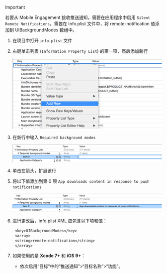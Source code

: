 > [!IMPORTANT]
> 若要从 Mobile Engagement 接收推送通知，需要在应用程序中启用 `Silent Remote Notifications`。需要在 Info.plist 文件中，将 remote-notification 值添加到 UIBackgroundModes 数组中。
> 
> 

1. 在项目中打开 `info.plist` 文件
2. 右键单击列表 (`Information Property List`) 的第一项，然后添加新行
   
    ![](./media/mobile-engagement-ios-silent-push/xcode-plist-add-silent-push1.png)
3. 在新行中输入 `Required background modes`
   
    ![](./media/mobile-engagement-ios-silent-push/xcode-plist-add-silent-push2.png)
4. 单击左箭头，扩展该行
5. 将以下值添加到第 0 项 `App downloads content in response to push notifications`
   
    ![](./media/mobile-engagement-ios-silent-push/xcode-plist-add-silent-push3.png)
6. 进行更改后，info.plist XML 应包含以下项和值：
   
        <key>UIBackgroundModes</key>
        <array>
        <string>remote-notification</string>
        </array>
7. 如果使用的是 **Xcode 7+** 和 **iOS 9+**：
   
   * 依次启用“目标”中的“推送通知”>“目标名称”>“功能”。

<!---HONumber=AcomDC_0921_2016-->